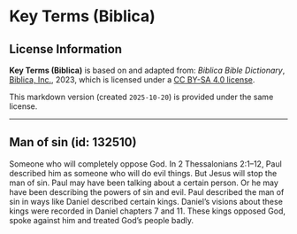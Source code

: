 # Key Terms (Biblica)

## License Information

**Key Terms (Biblica)** is based on and adapted from: _Biblica Bible Dictionary_, [Biblica, Inc.](https://www.biblica.com/), 2023, which is licensed under a [CC BY-SA 4.0 license](https://creativecommons.org/licenses/by-sa/4.0/legalcode.en).

This markdown version (created `2025-10-20`) is provided under the same license.



--------------------------------

## Man of sin (id: 132510)

Someone who will completely oppose God. In 2 Thessalonians 2:1–12, Paul described him as someone who will do evil things. But Jesus will stop the man of sin. Paul may have been talking about a certain person. Or he may have been describing the powers of sin and evil. Paul described the man of sin in ways like Daniel described certain kings. Daniel’s visions about these kings were recorded in Daniel chapters 7 and 11\. These kings opposed God, spoke against him and treated God’s people badly.


